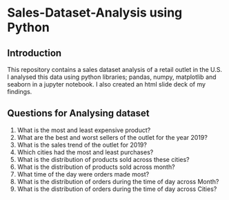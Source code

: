 # Sales-Dataset-Analysis using Python

## Introduction
This repository contains a sales dataset analysis of a retail outlet in the U.S. I analysed this data using python libraries; pandas, numpy, matplotlib and seaborn in a jupyter notebook. I also created an html slide deck of my findings.

## Questions for Analysing dataset
1. What is the most and least expensive product?
2. What are the best and worst sellers of the outlet for the year 2019?
3. What is the sales trend of the outlet for 2019?
4. Which cities had the most and least purchases?
5. What is the distribution of products sold across these cities?
6. What is the distribution of products sold across month?
7. What time of the day were orders made most?
8. What is the distribution of orders during the time of day across Month?
9. What is the distribution of orders during the time of day across Cities?
